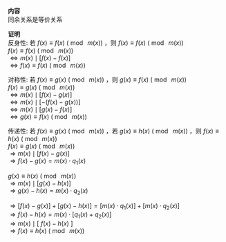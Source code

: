 **内容**  
同余关系是等价关系  
  
**证明**  
反身性: 若 $f(x)\equiv f(x)\ (\bmod\ m(x))$ ，则 $f(x)\equiv f(x)\ (\bmod\ m(x))$  
$f(x)\equiv f(x)\ (\bmod\ m(x))$  
$\Leftrightarrow m(x)\mid[f(x)-f(x)]$  
$\Leftrightarrow f(x)\equiv f(x)\ (\bmod\ m(x))$  
  
对称性: 若 $f(x)\equiv g(x)\ (\bmod\ m(x))$ ，则 $g(x)\equiv f(x)\ (\bmod\ m(x))$  
$f(x)\equiv g(x)\ (\bmod\ m(x))$  
$\Leftrightarrow m(x)\mid[f(x)-g(x)]$  
$\Leftrightarrow m(x)\mid[-(f(x)-g(x))]$  
$\Leftrightarrow m(x)\mid[g(x)-f(x)]$  
$\Leftrightarrow g(x)\equiv f(x)\ (\bmod\ m(x))$  
  
传递性: 若 $f(x)\equiv g(x)\ (\bmod\ m(x))$ ，若 $g(x)\equiv h(x)\ (\bmod\ m(x))$ ，则 $f(x)\equiv h(x)\ (\bmod\ m(x))$  
$f(x)\equiv g(x)\ (\bmod\ m(x))$  
$\Rightarrow m(x)\mid[f(x)-g(x)]$  
$\Rightarrow f(x)-g(x)=m(x)\cdot q_1(x)$  
  
$g(x)\equiv h(x)\ (\bmod\ m(x))$  
$\Rightarrow m(x)\mid[g(x)-h(x)]$  
$\Rightarrow g(x)-h(x)=m(x)\cdot q_2(x)$  
  
$\Rightarrow [f(x)-g(x)]+[g(x)-h(x)]=[m(x)\cdot q_1(x)]+[m(x)\cdot q_2(x)]$  
$\Rightarrow f(x)-h(x)=m(x)\cdot[q_1(x)+q_2(x)]$  
$\Rightarrow m(x)\mid[\ f(x)-h(x)\ ]$  
$\Rightarrow f(x)\equiv h(x)\ (\bmod\ m(x))$  
